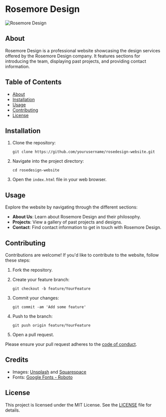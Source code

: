 # Rosemore Design

![Rosemore Design](https://via.placeholder.com/800x300)

## About

Rosemore Design is a professional website showcasing the design services offered by the Rosemore Design company. It features sections for introducing the team, displaying past projects, and providing contact information.

## Table of Contents

- [About](#about)
- [Installation](#installation)
- [Usage](#usage)
- [Contributing](#contributing)
- [License](#license)

## Installation

1. Clone the repository:
    ```
    git clone https://github.com/yourusername/rosedesign-website.git
    ```

2. Navigate into the project directory:
    ```
    cd rosedesign-website
    ```

3. Open the `index.html` file in your web browser.

## Usage

Explore the website by navigating through the different sections:

- **About Us**: Learn about Rosemore Design and their philosophy.
- **Projects**: View a gallery of past projects and designs.
- **Contact**: Find contact information to get in touch with Rosemore Design.

## Contributing

Contributions are welcome! If you'd like to contribute to the website, follow these steps:

1. Fork the repository.
2. Create your feature branch:
    ```
    git checkout -b feature/YourFeature
    ```

3. Commit your changes:
    ```
    git commit -am 'Add some feature'
    ```

4. Push to the branch:
    ```
    git push origin feature/YourFeature
    ```

5. Open a pull request.

Please ensure your pull request adheres to the [code of conduct](CODE_OF_CONDUCT.md).

## Credits

- Images: [Unsplash](https://unsplash.com/) and [Squarespace](https://www.squarespace.com/)
- Fonts: [Google Fonts - Roboto](https://fonts.google.com/specimen/Roboto)

## License

This project is licensed under the MIT License. See the [LICENSE](LICENSE) file for details.